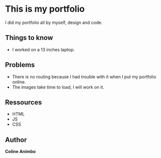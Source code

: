 # This is my portfolio

I did my portfolio all by myself, design and code.

## Things to know 
-  I worked on a 13 inches laptop.

## Problems

- There is no routing because I had trouble with it when I put my portfolio online. 
- The images take time to load, I will work on it. 



## Ressources
- HTML
- JS
- CSS


## Author

**Coline Animbo** 
